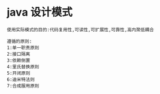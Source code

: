 # java 设计模式
```text
使用实际模式的目的:代码复用性,可读性,可扩展性,可靠性,高内聚低耦合

遵循的原则:
1:单一职责原则
2:接口隔离
3:依赖倒置
4:里氏替换原则
5:开闭原则
6:迪米特法则
7:合成服用原则
```